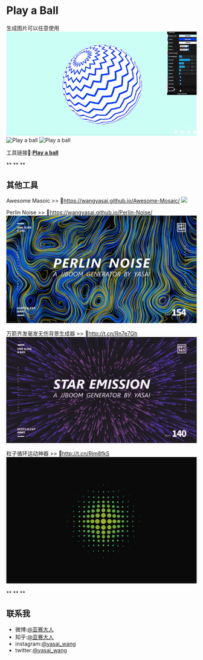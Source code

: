 # Play a Ball

生成图片可以任意使用
![Play a ball](https://github.com/wangyasai/Play-a-ball/blob/gh-pages/image/1.gif)
![Play a ball](https://github.com/wangyasai/Play-a-ball/blob/gh-pages/image/2.gif)
![Play a ball](https://github.com/wangyasai/Play-a-ball/blob/gh-pages/image/3.gif)

工具链接🔗:[**Play a ball**](https://wangyasai.github.io/Play-a-ball/)


**
**
**


## 其他工具
Awesome Masoic >> 🔗https://wangyasai.github.io/Awesome-Mosaic/
![](https://github.com/wangyasai/Play-a-ball/blob/gh-pages/image/mosaic.gif)

Perlin Noise >> 🔗https://wangyasai.github.io/Perlin-Noise/
![](https://github.com/wangyasai/Play-a-ball/blob/gh-pages/image/perlinnoise.jpg)

万箭齐发毫发无伤背景生成器 >> 🔗http://t.cn/Rn7e7Gh 
![](https://github.com/wangyasai/Play-a-ball/blob/gh-pages/image/star.gif)

粒子循环运动神器 >> 🔗http://t.cn/Rjm8fkS  
![](https://github.com/wangyasai/Play-a-ball/blob/gh-pages/image/particles.gif)


**
**
**


## 联系我
+ 微博:[@亚赛大人](https://weibo.com/psaiaevegas/home?topnav=1&wvr=6)
+ 知乎:[@亚赛大人](https://www.zhihu.com/people/wang-ya-sai/activities)
+ instagram:[@yasai_wang](https://www.instagram.com/yasaisai/)
+ twitter:[@yasai_wang](https://twitter.com/yasai_wang)





